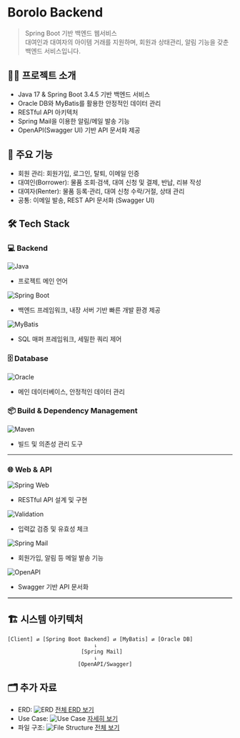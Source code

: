# Borolo Backend

> Spring Boot 기반 백엔드 웹서비스  
> 대여인과 대여자의 아이템 거래를 지원하며, 회원과 상태관리, 알림 기능을 갖춘 백엔드 서비스입니다.


## 🙌🏻 프로젝트 소개
- Java 17 & Spring Boot 3.4.5 기반 백엔드 서비스
- Oracle DB와 MyBatis를 활용한 안정적인 데이터 관리
- RESTful API 아키텍처
- Spring Mail을 이용한 알림/메일 발송 기능
- OpenAPI(Swagger UI) 기반 API 문서화 제공


## 📑 주요 기능
- 회원 관리: 회원가입, 로그인, 탈퇴, 이메일 인증  
- 대여인(Borrower): 물품 조회·검색, 대여 신청 및 결제, 반납, 리뷰 작성  
- 대여자(Renter): 물품 등록·관리, 대여 신청 수락/거절, 상태 관리  
- 공통: 이메일 발송, REST API 문서화 (Swagger UI)  


## 🛠 Tech Stack

### 💻 Backend
![Java](https://img.shields.io/badge/Java-17-007396?logo=java&logoColor=white)  
- 프로젝트 메인 언어  

![Spring Boot](https://img.shields.io/badge/Spring%20Boot-3.4.5-6DB33F?logo=springboot)  
- 백엔드 프레임워크, 내장 서버 기반 빠른 개발 환경 제공  

![MyBatis](https://img.shields.io/badge/MyBatis-000000?logo=java&logoColor=white)  
- SQL 매퍼 프레임워크, 세밀한 쿼리 제어  

### 🗄 Database
![Oracle](https://img.shields.io/badge/Oracle%20DB-F80000?logo=oracle&logoColor=white)  
- 메인 데이터베이스, 안정적인 데이터 관리  


### 📦 Build & Dependency Management
![Maven](https://img.shields.io/badge/Maven-3.9.0-C71A36?logo=apachemaven&logoColor=white)  
- 빌드 및 의존성 관리 도구

---

### 🌐 Web & API
![Spring Web](https://img.shields.io/badge/Spring%20Web-6DB33F?logo=spring&logoColor=white)  
- RESTful API 설계 및 구현  

![Validation](https://img.shields.io/badge/Validation-FF6F00?logo=checkmarx&logoColor=white)  
- 입력값 검증 및 유효성 체크  

![Spring Mail](https://img.shields.io/badge/Spring%20Mail-007396?logo=gmail&logoColor=white)  
- 회원가입, 알림 등 메일 발송 기능  

![OpenAPI](https://img.shields.io/badge/OpenAPI-6BA539?logo=openapiinitiative&logoColor=white)  
- Swagger 기반 API 문서화  

<hr style="border:0.5px solid #ccc">

## 🏗 시스템 아키텍처
```plaintext
[Client] ⇄ [Spring Boot Backend] ⇄ [MyBatis] ⇄ [Oracle DB]
                           ⇂
                       [Spring Mail]
                           ⇂
                      [OpenAPI/Swagger]

``` 

## 🗂 추가 자료
- ERD: ![ERD](docs/ERD.png) [전체 ERD 보기](docs/ERD.png)  
- Use Case: ![Use Case](docs/usecase.png) [자세히 보기](docs/usecase.png)  
- 파일 구조: ![File Structure](docs/file-structure.png) [전체 보기](docs/file-structure.png)
